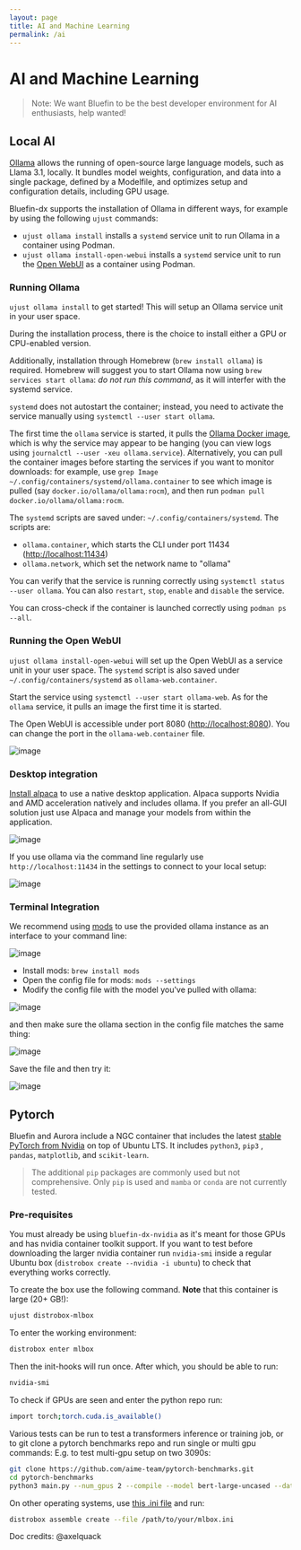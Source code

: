 ```yaml
---
layout: page
title: AI and Machine Learning
permalink: /ai
---
```


# AI and Machine Learning

> Note: We want Bluefin to be the best developer environment for AI enthusiasts, help wanted!

## Local AI

[Ollama](https://ollama.ai/) allows the running of open-source large language models, such as Llama 3.1, locally. It bundles model weights, configuration, and data into a single package, defined by a Modelfile, and optimizes setup and configuration details, including GPU usage.

Bluefin-dx supports the installation of Ollama in different ways, for example by using the following `ujust` commands:

- `ujust ollama install` installs a `systemd` service unit to run Ollama in a container using Podman.
- `ujust ollama install-open-webui` installs a `systemd` service unit to run the [Open WebUI](https://docs.openwebui.com/) as a container using Podman.


### Running Ollama 

`ujust ollama install` to get started! This will setup an Ollama service unit in your user space.

During the installation process, there is the choice to install either a GPU or CPU-enabled version.

Additionally, installation through Homebrew (`brew install ollama`) is required. Homebrew will suggest you to start Ollama now using `brew services start ollama`: *do not run this command*, as it will interfer with the systemd service.

`systemd` does not autostart the container; instead, you need to activate the service manually using `systemctl --user start ollama`. 

The first time the `ollama` service is started, it pulls the [Ollama Docker image](https://hub.docker.com/r/ollama/ollama), which is why the service may appear to be hanging (you can view logs using `journalctl --user -xeu ollama.service`). Alternatively, you can pull the container images before starting the services if you want to monitor downloads: for example, use `grep Image ~/.config/containers/systemd/ollama.container` to see which image is pulled (say `docker.io/ollama/ollama:rocm`), and then run `podman pull docker.io/ollama/ollama:rocm`.

The `systemd` scripts are saved under: `~/.config/containers/systemd`. The scripts are:

- `ollama.container`, which starts the CLI under port 11434 ([http://localhost:11434](http://localhost:11434))
- `ollama.network`, which set the network name to "ollama"

You can verify that the service is running correctly using `systemctl status --user ollama`. You can also `restart`, `stop`, `enable` and `disable` the service.

You can cross-check if the container is launched correctly using `podman ps --all`.


### Running the Open WebUI

`ujust ollama install-open-webui` will set up the Open WebUI as a service unit in your user space. The `systemd` script is also saved under `~/.config/containers/systemd` as `ollama-web.container`.

Start the service using `systemctl --user start ollama-web`. As for the `ollama` service, it pulls an image the first time it is started.

The Open WebUI is accessible under port 8080 ([http://localhost:8080](http://localhost:8080)). You can change the port in the `ollama-web.container` file.

![image](https://github.com/user-attachments/assets/a9db5693-99d0-4cdc-b342-8f09610f2b66)


### Desktop integration

[Install alpaca](https://flathub.org/apps/com.jeffser.Alpaca) to use a native desktop application. Alpaca supports Nvidia and AMD acceleration natively and includes ollama. If you prefer an all-GUI solution just use Alpaca and manage your models from within the application.

![image](https://github.com/user-attachments/assets/9fd38164-e2a9-4da1-9bcd-29e0e7add071)

If you use ollama via the command line regularly use `http://localhost:11434` in the settings to connect to your local setup: 

![image](https://github.com/user-attachments/assets/01a34931-1154-4272-b509-e78b6788ddc6)


### Terminal Integration

We recommend using [mods](https://github.com/charmbracelet/mods) to use  the provided ollama instance as an interface to your command line: 

![image](https://github.com/user-attachments/assets/639323cc-5e72-42bd-b8c7-7bccedf91bf2)

- Install mods: `brew install mods`
- Open the config file for mods: `mods --settings`
- Modify the config file with the model you've pulled with ollama:

![image](https://github.com/user-attachments/assets/0ee1f56d-1dd3-4075-bf90-5a551239e338)

and then make sure the ollama section in the config file matches the same thing:

![image](https://github.com/user-attachments/assets/dee94d87-522c-4e0e-b9b5-56da675f5219)

Save the file and then try it: 

![image](https://github.com/user-attachments/assets/784ad450-3754-4e2b-9b3e-4efd1f5621e3)


## Pytorch

Bluefin and Aurora include a NGC container that includes the latest [stable PyTorch from Nvidia](https://catalog.ngc.nvidia.com/orgs/nvidia/containers/pytorch) on top of Ubuntu LTS. It includes `python3`, `pip3` , `pandas`, `matplotlib`, and `scikit-learn`. 

> The additional `pip` packages are commonly used but not comprehensive. Only `pip` is used and `mamba` or `conda` are not currently tested.

### Pre-requisites

You must already be using `bluefin-dx-nvidia` as it's meant for those GPUs and has nvidia container toolkit support. If you want to test before downloading the larger nvidia container run `nvidia-smi`
inside a regular Ubuntu box (`distrobox create --nvidia -i ubuntu`) to check that everything works correctly. 

To create the box use the following command. **Note** that this container is large (20+ GB!):

```bash
ujust distrobox-mlbox
```

To enter the working environment:

```bash
distrobox enter mlbox
```

Then the init-hooks will run once. After which, you should be able to run:

```bash
nvidia-smi
```

To check if GPUs are seen and enter the python repo run:

```bash
import torch;torch.cuda.is_available()
```

Various tests can be run to test a transformers inference or training job, or to git clone a pytorch benchmarks repo and run single or multi gpu commands: E.g. to test multi-gpu setup on two 3090s:

```bash
git clone https://github.com/aime-team/pytorch-benchmarks.git
cd pytorch-benchmarks
python3 main.py --num_gpus 2 --compile --model bert-large-uncased --data_name squad --global_batch_size 24
```

On other operating systems, use [this .ini file](https://github.com/ublue-os/bluefin/blob/730f39caae21e48fb91f00010cf0cf8d32ee44bd/dx/usr/share/ublue-os/distrobox/pytorch-nvidia.ini) and run:

```bash
distrobox assemble create --file /path/to/your/mlbox.ini
```


Doc credits: @axelquack
